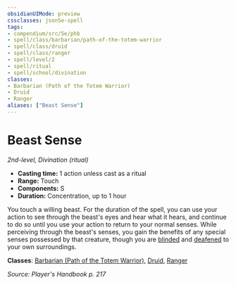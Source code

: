 ```yaml
---
obsidianUIMode: preview
cssclasses: json5e-spell
tags:
- compendium/src/5e/phb
- spell/class/barbarian/path-of-the-totem-warrior
- spell/class/druid
- spell/class/ranger
- spell/level/2
- spell/ritual
- spell/school/divination
classes:
- Barbarian (Path of the Totem Warrior)
- Druid
- Ranger
aliases: ["Beast Sense"]
---
```

# Beast Sense
*2nd-level, Divination (ritual)*  

- **Casting time:** 1 action unless cast as a ritual
- **Range:** Touch
- **Components:** S
- **Duration:** Concentration, up to 1 hour

You touch a willing beast. For the duration of the spell, you can use your action to see through the beast's eyes and hear what it hears, and continue to do so until you use your action to return to your normal senses. While perceiving through the beast's senses, you gain the benefits of any special senses possessed by that creature, though you are [blinded](/2-Mechanics/CLI/rules/conditions.md#blinded) and [deafened](/2-Mechanics/CLI/rules/conditions.md#deafened) to your own surroundings.

**Classes**: [Barbarian (Path of the Totem Warrior)](/2-Mechanics/CLI/classes/barbarian-path-of-the-totem-warrior.md), [Druid](/2-Mechanics/CLI/classes/druid.md), [Ranger](/2-Mechanics/CLI/classes/ranger.md)

*Source: Player's Handbook p. 217*